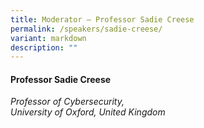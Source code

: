 ```yaml
---
title: Moderator – Professor Sadie Creese
permalink: /speakers/sadie-creese/
variant: markdown
description: ""
---
```

#### **Professor Sadie Creese**

*Professor of Cybersecurity, <br> University of Oxford, United Kingdom*